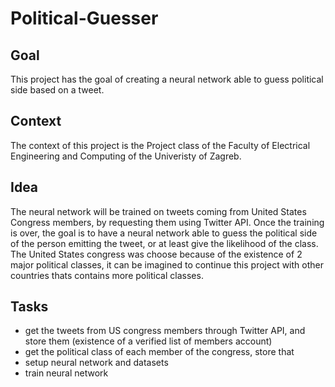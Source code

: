 # Political-Guesser

## Goal

This project has the goal of creating a neural network able to guess political side based on a tweet.

## Context

The context of this project is the Project class of the Faculty of Electrical Engineering and Computing of the Univeristy of Zagreb.

## Idea

The neural network will be trained on tweets coming from United States Congress members, by requesting them using Twitter API.
Once the training is over, the goal is to have a neural network able to guess the political side of the person emitting the tweet, or at least give the likelihood of the class. The United States congress was choose because of the existence of 2 major political classes, it can be imagined to continue this project with other countries thats contains more political classes.

## Tasks 

- get the tweets from US congress members through Twitter API, and store them (existence of a verified list of members account)
- get the political class of each member of the congress, store that
- setup neural network and datasets
- train neural network
